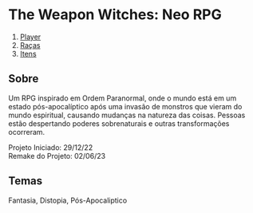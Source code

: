 # The Weapon Witches: Neo RPG

1. [Player](./RPG/Player.md)
2. [Raças](./RPG/Racas.md)
3. [Itens](./RPG/Itens.md)

## Sobre

Um RPG inspirado em Ordem Paranormal, onde o mundo está em um estado pós-apocalíptico após uma invasão de monstros que vieram do mundo espiritual, causando mudanças na natureza das coisas. Pessoas estão despertando poderes sobrenaturais e outras transformações ocorreram.

Projeto Iniciado: 29/12/22  
Remake do Projeto: 02/06/23

## Temas

Fantasia, Distopia, Pós-Apocaliptico
